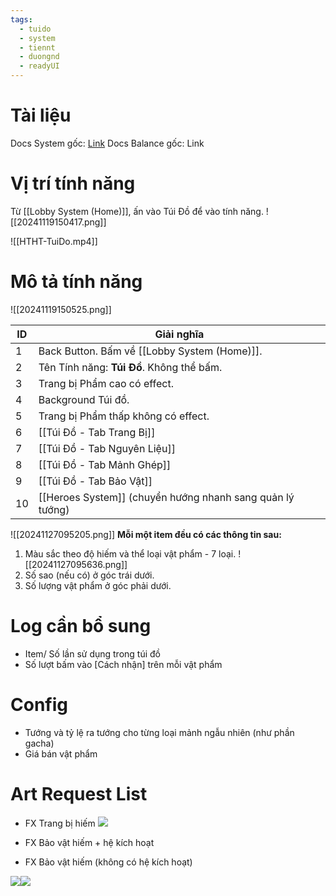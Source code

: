 ```yaml
---
tags:
  - tuido
  - system
  - tiennt
  - duongnd
  - readyUI
---
```

# Tài liệu
Docs System gốc: [Link](https://docs.google.com/document/d/1JdnhyscNBfg8OK7Ss5-EI1KP6Nq8-qykGPqojgw04IE/edit?tab=t.0#heading=h.76545dsn0x58)
Docs Balance gốc: Link

# Vị trí tính năng
Từ [[Lobby System (Home)]], ấn vào Túi Đồ để vào tính năng. 
![[20241119150417.png]]

![[HTHT-TuiDo.mp4]]
# Mô tả tính năng
![[20241119150525.png]]

| ID  | Giải nghĩa                                                |
| --- | --------------------------------------------------------- |
| 1   | Back Button. Bấm về [[Lobby System (Home)]].                     |
| 2   | Tên Tính năng: **Túi Đồ**. Không thể bấm.                 |
| 3   | Trang bị Phẩm cao có effect.                              |
| 4   | Background Túi đồ.                                        |
| 5   | Trang bị Phẩm thấp không có effect.                       |
| 6   | [[Túi Đồ - Tab Trang Bị]]                                 |
| 7   | [[Túi Đồ - Tab Nguyên Liệu]]                              |
| 8   | [[Túi Đồ - Tab Mảnh Ghép]]                                |
| 9   | [[Túi Đồ - Tab Bảo Vật]]                                  |
| 10  | [[Heroes System]] (chuyển hướng nhanh sang quản lý tướng) |
![[20241127095205.png]]
**Mỗi một item đều có các thông tin sau:**
1. Màu sắc theo độ hiếm và thể loại vật phẩm - 7 loại.
![[20241127095636.png]]
2. Số sao (nếu có) ở góc trái dưới.
3. Số lượng vật phẩm ở góc phải dưới.

# Log cần bổ sung
- Item/ Số lần sử dụng trong túi đồ
- Số lượt bấm vào [Cách nhận] trên mỗi vật phẩm

# Config
- Tướng và tỷ lệ ra tướng cho từng loại mảnh ngẫu nhiên (như phần gacha)
- Giá bán vật phẩm

# Art Request List
- FX Trang bị hiếm
![](https://lh7-rt.googleusercontent.com/docsz/AD_4nXcquCogxNrkASTEi5u_fFY8ssooPwKEt9T7P2k83YWxYuktwFU7zgNjvE7f1hgQfKkzJj0sKI9rMzFhnGKBLgcPNrG7lzH2ujMhc5-YMDV1gnSN04gaRBh9EhXAM3s_GdwPpXbDYw?key=33Kf2fcUvnga2f1Z83nnli_-)

- FX Bảo vật hiếm + hệ kích hoạt
- FX Bảo vật hiếm (không có hệ kích hoạt)

![](https://lh7-rt.googleusercontent.com/docsz/AD_4nXcNPZ0z0l0zxk_QUOO-9YCpnu1HPC23WYt_Jz3Iez_X1addUCV80W0nvXg14GoljBj71jm6AyL9VpLaIPNJ0Wlo_jU458KDTUhVGVvqtJXz4_VyQ5TmI9DMN4IITSYqRCwX_OUn_A?key=33Kf2fcUvnga2f1Z83nnli_-)![](https://lh7-rt.googleusercontent.com/docsz/AD_4nXd4FMn6dAUMxe0SEBy4kwfsI1xEZU77IHUlID9uDgJKL0Y5DlDshJuz0RJiCm3JWHK_jMYBIPGAxsm_rJv-spnnUtu-8aqNlHeHumplgUjVJl2ZTsu1VzICdx2liYYfZZfpcLg4Qw?key=33Kf2fcUvnga2f1Z83nnli_-)
